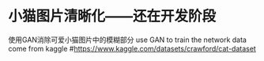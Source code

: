 # 小猫图片清晰化——还在开发阶段
使用GAN消除可爱小猫图片中的模糊部分
use GAN to train the network 
data come from kaggle #https://www.kaggle.com/datasets/crawford/cat-dataset
